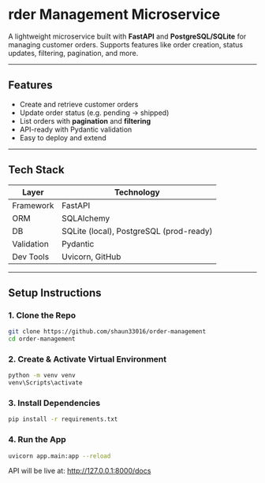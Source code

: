 # rder Management Microservice

A lightweight microservice built with **FastAPI** and **PostgreSQL/SQLite** for managing customer orders. Supports features like order creation, status updates, filtering, pagination, and more.

---

## Features

- Create and retrieve customer orders
- Update order status (e.g. pending → shipped)
- List orders with **pagination** and **filtering**
- API-ready with Pydantic validation
- Easy to deploy and extend

---

## Tech Stack

| Layer         | Technology         |
|---------------|--------------------|
| Framework     | FastAPI            |
| ORM           | SQLAlchemy         |
| DB            | SQLite (local), PostgreSQL (prod-ready) |
| Validation    | Pydantic           |
| Dev Tools     | Uvicorn, GitHub    |

---

## Setup Instructions

### 1. Clone the Repo

```bash
git clone https://github.com/shaun33016/order-management
cd order-management
```
### 2. Create & Activate Virtual Environment

```bash
python -m venv venv
venv\Scripts\activate
```

### 3. Install Dependencies

```bash
pip install -r requirements.txt
```

### 4. Run the App

```bash
uvicorn app.main:app --reload
```
API will be live at: http://127.0.0.1:8000/docs